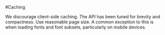 #Caching

We discourage client-side caching. The API has been tuned for brevity and compactness. Use reasonable page size. A common exception to this is when loading fonts and font subsets, particularly on mobile devices.
